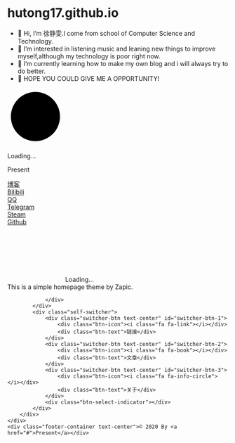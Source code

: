 # hutong17.github.io
- 👋 Hi, I’m 徐静雯.I come from school of Computer Science and Technology.
- 👀 I’m interested in listening music and leaning new things to improve myself,although my technology is poor right now.
- 🌱 I’m currently learning how to make my own blog and i will always try to do better.
- 👀 HOPE YOU COULD GIVE ME A OPPORTUNITY!

<!---
hutong17/hutong17 is a ✨ special ✨ repository because its `README.md` (this file) appears on your GitHub profile.
You can click the Preview link to take a look at your changes.
--->
<!DOCTYPE html>
<html lang="zh">
<head>
    <meta charset="UTF-8">
    <title>Present</title>
    <meta name="keywords" content=""/>
    <meta name="description" content=""/>
    <meta name="renderer" content="webkit">
    <meta http-equiv="X-UA-Compatible" content="IE=edge">
    <meta name="viewport" content="width=device-width, initial-scale=1, maximum-scale=1">
    <link rel="stylesheet" href="static/css/loading.css">
</head>
<body class="locked">
    <div class="self-avatar flex-center">
        <div class="loading-mask fixed-layer no-delay"></div>
        <div class="loading-wrapper">
            <svg class="loading-indicator no-delay" width="128" height="128">
                <g class="circle-rotating">
                    <g class="circle-step">
                        <circle cx="64" cy="64" r="56" class="circle-line"></circle>
                    </g>
                </g>
            </svg>
            <img alt="" src="static/img/avatar.jpg" class="avatar-img no-delay"/>
        </div>
        <div class="loading-text text-center">
            <p class="loading-pre">Loading...</p>
            <p class="avatar-name">Present</p>
            <p class="dokidoki-text"></p>
        </div>
    </div>
    <div class="background-layer fixed-layer"></div>
    <div class="background-filter fixed-layer"></div>
    <div class="content-layer flex-center">
        <div class="content-container">
            <div class="self-wrapper">
                <div class="self-content links-container flex-center text-center">
                    <a href="#" class="link-item">
                        <div class="link-icon"><i class="fa fa-home"></i></div>
                        <div>博客</div>
                    </a>
                    <a href="#" class="link-item">
                        <div class="link-icon"><i class="fa fa-play-circle"></i></div>
                        <div>Bilibili</div>
                    </a>
                    <a href="#" class="link-item">
                        <div class="link-icon"><i class="fa fa-qq"></i></div>
                        <div>QQ</div>
                    </a>
                    <a href="#" class="link-item">
                        <div class="link-icon"><i class="fa fa-telegram"></i></div>
                        <div>Telegram</div>
                    </a>
                    <a href="#" class="link-item">
                        <div class="link-icon"><i class="fa fa-steam"></i></div>
                        <div>Steam</div>
                    </a>
                    <a href="#" class="link-item">
                        <div class="link-icon"><i class="fa fa-github"></i></div>
                        <div>Github</div>
                    </a>
                </div>
                <div class="self-content article-container">
                    <div class="article-content"></div>
                    <div class="article-loading flex-center">
                        <svg style="visibility: hidden" class="loading-indicator" width="128" height="128">
                            <g class="circle-rotating">
                                <g class="circle-step">
                                    <circle cx="64" cy="64" r="56" class="circle-line"></circle>
                                </g>
                            </g>
                        </svg>
                        <span class="text-center">Loading...</span>
                    </div>
                </div>
                <div class="self-content">
                    <div class="info-container">
                        This is a simple homepage theme by Zapic.
                    </div>

                </div>
            </div>
            <div class="self-switcher">
                <div class="switcher-btn text-center" id="switcher-btn-1">
                    <div class="btn-icon"><i class="fa fa-link"></i></div>
                    <div class="btn-text">链接</div>
                </div>
                <div class="switcher-btn text-center" id="switcher-btn-2">
                    <div class="btn-icon"><i class="fa fa-book"></i></div>
                    <div class="btn-text">文章</div>
                </div>
                <div class="switcher-btn text-center" id="switcher-btn-3">
                    <div class="btn-icon"><i class="fa fa-info-circle"></i></div>
                    <div class="btn-text">关于</div>
                </div>
                <div class="btn-select-indicator"></div>
            </div>
        </div>
    </div>
    <div class="footer-container text-center">© 2020 By <a href="#">Present</a></div>
</body>

<link rel="stylesheet" href="static/css/main.css">
<link rel="stylesheet" href="https://fastly.jsdelivr.net/gh/ClassicOldSong/typinyin.js@0.1.3/typinyin.css">
<link href="https://cdn.bootcss.com/font-awesome/4.7.0/css/font-awesome.min.css" rel="stylesheet" type="text/css">
<link rel="stylesheet" href="https://fonts.googleapis.com/css?family=Google+Sans" media="none" onload="this.media='all'">
<script src="https://fastly.jsdelivr.net/gh/ClassicOldSong/typinyin.js@master/typinyin.min.js"></script>
<script src="static/js/main.js"></script>
<script>
    (function () {
        var feedType = "json";
        var feedPath = "feed.php";
        var bgArr = [{
            "url": "static/img/background-1.jpg",
            "thumb": "static/img/background-1-thumb.jpg"
        }, {
            "url": "static/img/background-2.jpg",
            "thumb": "static/img/background-2-thumb.jpg"
        }];
        var senArr = [
            {
                ch: ["This is an example."],
                py: ["This is an example."],
            }, {
                ch: ["这是", "一个", "示例", "."],
                py: ["zhe'shi", "yi'ge", "shi'li", "."],
            }
        ];

        Init(feedType, feedPath, bgArr, senArr);
    })();
</script>
<style>

</style>
</html>
